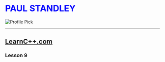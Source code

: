 # <h1 style="color:blue">PAUL STANDLEY</h1>

![Profile Pick](http://res.cloudinary.com/pieol2/image/upload/v1516543296/profile-small.png)

---

## [LearnC++.com](https://www.learncpp.com/)

### Lesson **9**